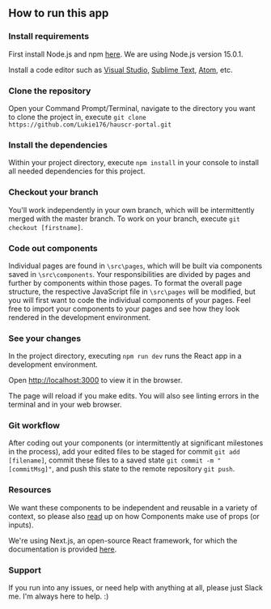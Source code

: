 ## How to run this app

### Install requirements

First install Node.js and npm [here](https://nodejs.org/en/download/current/). We are using Node.js version 15.0.1.

Install a code editor such as [Visual Studio](https://visualstudio.microsoft.com/downloads/), [Sublime Text](https://www.sublimetext.com/3), [Atom](https://atom.io/), etc.

### Clone the repository

Open your Command Prompt/Terminal, navigate to the directory you want to clone the project in, execute `git clone https://github.com/Lukie176/hauscr-portal.git`

### Install the dependencies

Within your project directory, execute `npm install` in your console to install all needed dependencies for this project.

### Checkout your branch

You'll work independently in your own branch, which will be intermittently merged with the master branch. To work on your branch, execute `git checkout [firstname]`.

### Code out components

Individual pages are found in `\src\pages`, which will be built via components saved in `\src\components`. Your responsibilities are divided by pages and further by components within those pages. To format the overall page structure, the respective JavaScript file in `\src\pages` will be modified, but you will first want to code the individual components of your pages. Feel free to import your components to your pages and see how they look rendered in the development environment.

### See your changes

In the project directory, executing `npm run dev` runs the React app in a development environment.

Open [http://localhost:3000](http://localhost:3000) to view it in the browser.

The page will reload if you make edits. You will also see linting errors in the terminal and in your web browser.

### Git workflow

After coding out your components (or intermittently at significant milestones in the process), add your edited files to be staged for commit `git add [filename]`, commit these files to a saved state `git commit -m "[commitMsg]"`, and push this state to the remote repository `git push`.

### Resources

We want these components to be independent and reusable in a variety of context, so please also [read](https://reactjs.org/docs/components-and-props.html) up on how Components make use of props (or inputs).

We're using Next.js, an open-source React framework, for which the documentation is provided [here](https://nextjs.org/docs/getting-started).

### Support

If you run into any issues, or need help with anything at all, please just Slack me. I'm always here to help. :)